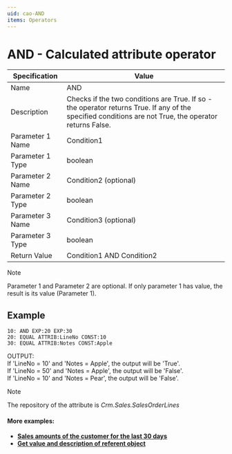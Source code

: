 ```yaml
---
uid: cao-AND
items: Operators
---
```


# AND - Calculated attribute operator

| Specification | Value |
| ---- | ----- |
| Name | AND |
| Description | Checks if the two conditions are True. If so - the operator returns True. If any of the specified conditions are not True, the operator returns False. |
| Parameter 1 Name | Condition1 |
| Parameter 1 Type | boolean |
| Parameter 2 Name | Condition2 (optional) |
| Parameter 2 Type | boolean |
| Parameter 3 Name | Condition3 (optional) |
| Parameter 3 Type |  boolean |
| Return Value | Condition1 AND Condition2|

> [!NOTE]
> Parameter 1 and Parameter 2 are optional.
> If only parameter 1 has value, the result is its value (Parameter 1).


## Example

```
10: AND EXP:20 EXP:30       
20: EQUAL ATTRIB:LineNo CONST:10 
30: EQUAL ATTRIB:Notes CONST:Apple   
```
OUTPUT: 
<br/>If 'LineNo = 10' and 'Notes = Apple', the output will be 'True'.
<br/>If 'LineNo = 50' and 'Notes = Apple', the output will be 'False'.
<br/>If 'LineNo = 10' and 'Notes = Pear', the output will be 'False'.

> [!NOTE]
> 
> The repository of the attribute is *Crm.Sales.SalesOrderLines*

#### More examples:
- **[Sales amounts of the customer for the last 30 days](https://docs.erp.net/tech/advanced/calculated-attributes/examples/index.html)**
- **[Get value and description of referent object](https://docs.erp.net/tech/advanced/calculated-attributes/examples/get-value-and-description-of-referent-object.html)**

